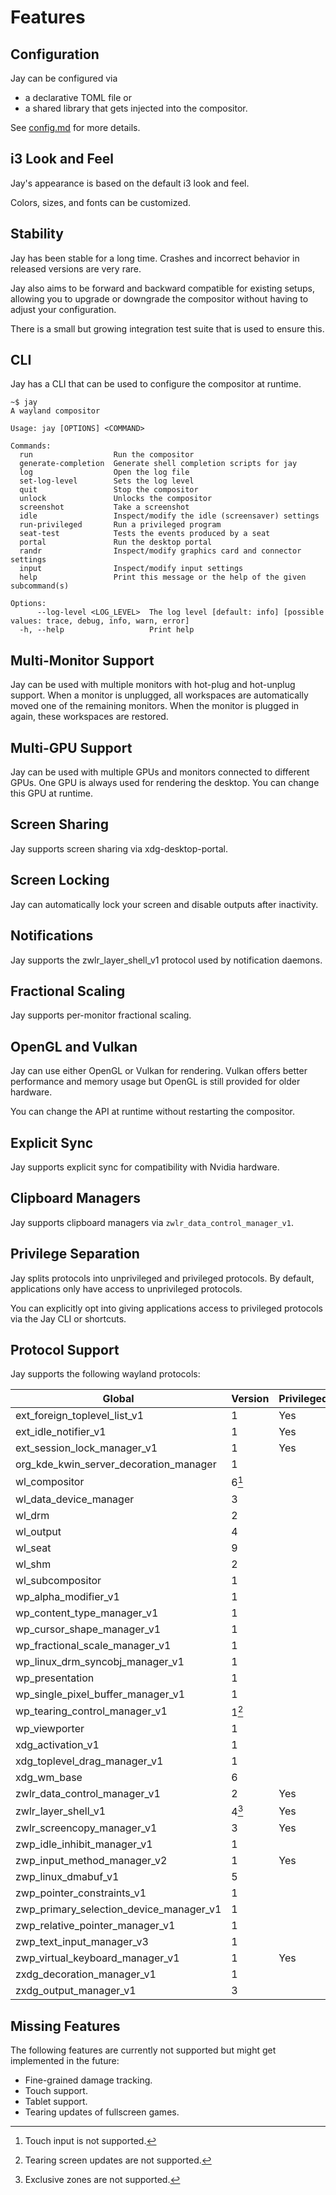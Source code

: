 # Features

## Configuration

Jay can be configured via

- a declarative TOML file or
- a shared library that gets injected into the compositor.

See [config.md](config.md) for more details.

## i3 Look and Feel

Jay's appearance is based on the default i3 look and feel.

Colors, sizes, and fonts can be customized.

## Stability

Jay has been stable for a long time.
Crashes and incorrect behavior in released versions are very rare.

Jay also aims to be forward and backward compatible for existing setups, allowing you to
upgrade or downgrade the compositor without having to adjust your configuration.

There is a small but growing integration test suite that is used to ensure this.

## CLI

Jay has a CLI that can be used to configure the compositor at runtime.

```
~$ jay
A wayland compositor

Usage: jay [OPTIONS] <COMMAND>

Commands:
  run                  Run the compositor
  generate-completion  Generate shell completion scripts for jay
  log                  Open the log file
  set-log-level        Sets the log level
  quit                 Stop the compositor
  unlock               Unlocks the compositor
  screenshot           Take a screenshot
  idle                 Inspect/modify the idle (screensaver) settings
  run-privileged       Run a privileged program
  seat-test            Tests the events produced by a seat
  portal               Run the desktop portal
  randr                Inspect/modify graphics card and connector settings
  input                Inspect/modify input settings
  help                 Print this message or the help of the given subcommand(s)

Options:
      --log-level <LOG_LEVEL>  The log level [default: info] [possible values: trace, debug, info, warn, error]
  -h, --help                   Print help
```

## Multi-Monitor Support

Jay can be used with multiple monitors with hot-plug and hot-unplug support.
When a monitor is unplugged, all workspaces are automatically moved one of the remaining
monitors.
When the monitor is plugged in again, these workspaces are restored.

## Multi-GPU Support

Jay can be used with multiple GPUs and monitors connected to different GPUs.
One GPU is always used for rendering the desktop.
You can change this GPU at runtime.

## Screen Sharing

Jay supports screen sharing via xdg-desktop-portal.

## Screen Locking

Jay can automatically lock your screen and disable outputs after inactivity.

## Notifications

Jay supports the zwlr_layer_shell_v1 protocol used by notification daemons.

## Fractional Scaling

Jay supports per-monitor fractional scaling.

## OpenGL and Vulkan

Jay can use either OpenGL or Vulkan for rendering.
Vulkan offers better performance and memory usage but OpenGL is still provided for
older hardware.

You can change the API at runtime without restarting the compositor.

## Explicit Sync

Jay supports explicit sync for compatibility with Nvidia hardware.

## Clipboard Managers

Jay supports clipboard managers via `zwlr_data_control_manager_v1`.

## Privilege Separation

Jay splits protocols into unprivileged and privileged protocols.
By default, applications only have access to unprivileged protocols.

You can explicitly opt into giving applications access to privileged protocols via the Jay CLI or shortcuts.

## Protocol Support

Jay supports the following wayland protocols:

| Global                                  | Version          | Privileged |
|-----------------------------------------|:-----------------|------------|
| ext_foreign_toplevel_list_v1            | 1                | Yes        |
| ext_idle_notifier_v1                    | 1                | Yes        |
| ext_session_lock_manager_v1             | 1                | Yes        |
| org_kde_kwin_server_decoration_manager  | 1                |            |
| wl_compositor                           | 6[^no_touch]     |            |
| wl_data_device_manager                  | 3                |            |
| wl_drm                                  | 2                |            |
| wl_output                               | 4                |            |
| wl_seat                                 | 9                |            |
| wl_shm                                  | 2                |            |
| wl_subcompositor                        | 1                |            |
| wp_alpha_modifier_v1                    | 1                |            |
| wp_content_type_manager_v1              | 1                |            |
| wp_cursor_shape_manager_v1              | 1                |            |
| wp_fractional_scale_manager_v1          | 1                |            |
| wp_linux_drm_syncobj_manager_v1         | 1                |            |
| wp_presentation                         | 1                |            |
| wp_single_pixel_buffer_manager_v1       | 1                |            |
| wp_tearing_control_manager_v1           | 1[^no_tearing]   |            |
| wp_viewporter                           | 1                |            |
| xdg_activation_v1                       | 1                |            |
| xdg_toplevel_drag_manager_v1            | 1                |            |
| xdg_wm_base                             | 6                |            |
| zwlr_data_control_manager_v1            | 2                | Yes        |
| zwlr_layer_shell_v1                     | 4[^no_exclusive] | Yes        |
| zwlr_screencopy_manager_v1              | 3                | Yes        |
| zwp_idle_inhibit_manager_v1             | 1                |            |
| zwp_input_method_manager_v2             | 1                | Yes        |
| zwp_linux_dmabuf_v1                     | 5                |            |
| zwp_pointer_constraints_v1              | 1                |            |
| zwp_primary_selection_device_manager_v1 | 1                |            |
| zwp_relative_pointer_manager_v1         | 1                |            |
| zwp_text_input_manager_v3               | 1                |            |
| zwp_virtual_keyboard_manager_v1         | 1                | Yes        |
| zxdg_decoration_manager_v1              | 1                |            |
| zxdg_output_manager_v1                  | 3                |            |

[^no_touch]: Touch input is not supported.
[^no_tearing]: Tearing screen updates are not supported.
[^no_exclusive]: Exclusive zones are not supported.

## Missing Features

The following features are currently not supported but might get implemented in the future:

- Fine-grained damage tracking.
- Touch support.
- Tablet support.
- Tearing updates of fullscreen games.
